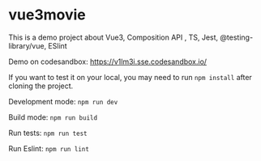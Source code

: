 # vue3movie
This is a demo project about Vue3, Composition API , TS, Jest, @testing-library/vue, ESlint

Demo on codesandbox:
https://v1lm3i.sse.codesandbox.io/

If you want to test it on your local, you may need to run `npm install` after cloning the project.

Development mode:
`npm run dev`

Build mode:
`npm run build`

Run tests:
`npm run test`

Run Eslint:
`npm run lint`

